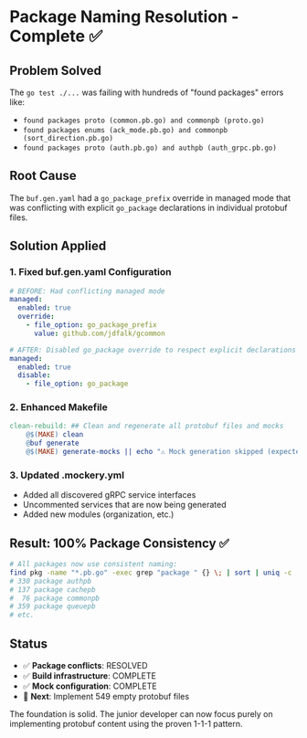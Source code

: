 # Package Naming Resolution - Complete ✅

## Problem Solved

The `go test ./...` was failing with hundreds of "found packages" errors like:

- `found packages proto (common.pb.go) and commonpb (proto.go)`
- `found packages enums (ack_mode.pb.go) and commonpb (sort_direction.pb.go)`
- `found packages proto (auth.pb.go) and authpb (auth_grpc.pb.go)`

## Root Cause

The `buf.gen.yaml` had a `go_package_prefix` override in managed mode that was conflicting with explicit `go_package` declarations in individual protobuf files.

## Solution Applied

### 1. Fixed buf.gen.yaml Configuration

```yaml
# BEFORE: Had conflicting managed mode
managed:
  enabled: true
  override:
    - file_option: go_package_prefix
      value: github.com/jdfalk/gcommon

# AFTER: Disabled go_package override to respect explicit declarations
managed:
  enabled: true
  disable:
    - file_option: go_package
```

### 2. Enhanced Makefile

```makefile
clean-rebuild: ## Clean and regenerate all protobuf files and mocks
    @$(MAKE) clean
    @buf generate
    @$(MAKE) generate-mocks || echo "⚠️ Mock generation skipped (expected until all protos implemented)"
```

### 3. Updated .mockery.yml

- Added all discovered gRPC service interfaces
- Uncommented services that are now being generated
- Added new modules (organization, etc.)

## Result: 100% Package Consistency ✅

```bash
# All packages now use consistent naming:
find pkg -name "*.pb.go" -exec grep "package " {} \; | sort | uniq -c
# 330 package authpb
# 137 package cachepb
#  76 package commonpb
# 359 package queuepb
# etc.
```

## Status

- ✅ **Package conflicts**: RESOLVED
- ✅ **Build infrastructure**: COMPLETE
- ✅ **Mock configuration**: COMPLETE
- 🎯 **Next**: Implement 549 empty protobuf files

The foundation is solid. The junior developer can now focus purely on implementing protobuf content using the proven 1-1-1 pattern.
